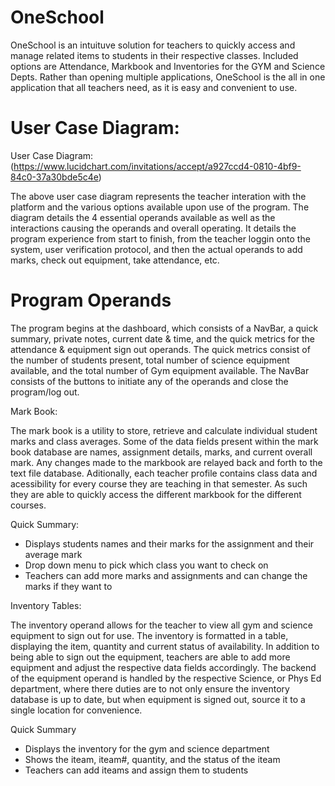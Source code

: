 # OneSchool
OneSchool is an intuituve solution for teachers to quickly access and manage related items to students in their respective classes. Included options are Attendance, Markbook and Inventories for the GYM and Science Depts. Rather than opening multiple applications, OneSchool is the all in one application that all teachers need, as it is easy and convenient to use.

# User Case Diagram:
User Case Diagram: (https://www.lucidchart.com/invitations/accept/a927ccd4-0810-4bf9-84c0-37a30bde5c4e)

The above user case diagram represents the teacher interation with the platform and the various options available upon use of the program. The diagram details the 4 essential operands available as well as the interactions causing the operands and overall operating. It details the program experience from start to finish, from the teacher loggin onto the system, user verification protocol, and then the actual operands to add marks, check out equipment, take attendance, etc.

# Program Operands
The program begins at the dashboard, which consists of a NavBar, a quick summary, private notes, current date & time, and the quick metrics for the attendance & equipment sign out operands. The quick metrics consist of the number of students present, total number of science equipment available, and the total number of Gym equipment available. The NavBar consists of the buttons to initiate any of the operands and close the program/log out.

Mark Book:

The mark book is a utility to store, retrieve and calculate individual student marks and class averages. Some of the data fields present within the mark book database are names, assignment details, marks, and current overall mark. Any changes made to the markbook are relayed back and forth to the text file database. Aditionally, each teacher profile contains class data and acessibility for every course they are teaching in that semester. As such they are able to quickly access the different markbook for the different courses.

  Quick Summary:
  - Displays students names and their marks for the assignment and their average mark
  - Drop down menu to pick which class you want to check on 
  - Teachers can add more marks and assignments and can change the marks if they want to

Inventory Tables:

The inventory operand allows for the teacher to view all gym and science equipment to sign out for use. The inventory is formatted in a table, displaying the item, quantity and current status of availability. In addition to being able to sign out the equipment, teachers are able to add more equipment and adjust the respective data fields accordingly. The backend of the equipment operand is handled by the respective Science, or Phys Ed department, where there duties are to not only ensure the inventory database is up to date, but when equipment is signed out, source it to a single location for convenience.

  Quick Summary
  - Displays the inventory for the gym and science department
  - Shows the iteam, iteam#, quantity, and the status of the iteam
  - Teachers can add iteams and assign them to students 


